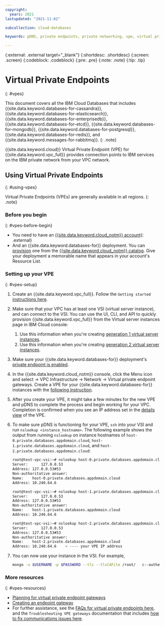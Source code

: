 ```yaml
---
copyright:
  years: 2021
lastupdated: "2021-11-02"

subcollection: cloud-databases

keywords: pDNS, private endpoints, private networking, vpe, virtual private endpoints

---
```


{:external: .external target="_blank"}
{:shortdesc: .shortdesc}
{:screen: .screen}
{:codeblock: .codeblock}
{:pre: .pre}
{:note: .note}
{:tip: .tip}


# Virtual Private Endpoints 
{: #vpes}

This document covers all the IBM Cloud Databases that includes {{site.data.keyword.databases-for-cassandra}}, {{site.data.keyword.databases-for-elasticsearch}}, {{site.data.keyword.databases-for-enterprisedb}}, {{site.data.keyword.databases-for-etcd}}, {{site.data.keyword.databases-for-mongodb}}, {{site.data.keyword.databases-for-postgresql}}, {{site.data.keyword.databases-for-redis}}, and {{site.data.keyword.messages-for-rabbitmq}}. 
{: .note}

{{site.data.keyword.cloud}} Virtual Private Endpoint (VPE) for {{site.data.keyword.vpc_full}} provides connection points to IBM services on the IBM private network from your VPC network.


## Using Virtual Private Endpoints
{: #using-vpes}

Virtual Private Endpoints (VPEs) are generally available in all regions. 
{: .note}

### Before you begin
{: #vpes-before-begin}

- You need to have an [{{site.data.keyword.cloud_notm}} account](https://cloud.ibm.com/registration){: .external}
- And an {{site.data.keyword.databases-for}} deployment. You can [provision](https://cloud.ibm.com/docs/cloud-databases?topic=cloud-databases-provisioning) one from the [{{site.data.keyword.cloud_notm}} catalog](https://cloud.ibm.com/catalog/services/). Give your deployment a memorable name that appears in your account's Resource List.

### Setting up your VPE
{: #vpes-setup}

1. Create an {{site.data.keyword.vpc_full}}. Follow the `Getting started` [instructions here](/docs/vpc?topic=vpc-getting-started). 

2. Make sure that your VPC has at least one VSI (virtual server instance), and can connect to the VSI. You can use the UI, CLI, and API to quickly provision {{site.data.keyword.vpc_full}} from the Virtual server instances page in IBM Cloud console: 
   1. Use this information when you're creating [generation 1 virtual server instances](/docs/vpc-on-classic-vsi?topic=vpc-on-classic-vsi-creating-virtual-servers).
   2. Use this information when you're creating [generation 2 virtual server instances](/docs/vpc?topic=vpc-creating-virtual-servers).

3. Make sure your {{site.data.keyword.databases-for}} deployment's [private endpoint is enabled](/docs/cloud-databases?topic=cloud-databases-service-endpoints).

4. In the {{site.data.keyword.cloud_notm}} console, click the Menu icon and select -> VPC Infrastructure -> Network -> Virtual private endpoint gateways. Create a VPE for your {{site.data.keyword.databases-for}} instances with the [following instruction](/docs/vpc?topic=vpc-about-vpe). 

5. After you create your VPE, it might take a few minutes for the new VPE and pDNS to complete the process and begin working for your VPC. Completion is confirmed when you see an IP address set in the [details view](/docs/vpc?topic=vpc-vpe-viewing-details-of-an-endpoint-gateway) of the VPE. 

6. To make sure pDNS is functioning for your VPE, `ssh` into your VSI and run `nslookup <instance_hostname>`. The following example shows the output from running `nslookup` on instance hostnames of `host-0.private.databases.appdomain.cloud`, `host-1.private.databases.appdomain.cloud`, and `host-2.private.databases.appdomain.cloud`:
   ```bash
   root@test-vpc-vsi:~# nslookup host-0.private.databases.appdomain.cloud
   Server:		127.0.0.53
   Address:	127.0.0.53#53
   Non-authoritative answer:
   Name:	host-0.private.databases.appdomain.cloud
   Address: 10.240.64.6
   ```
   ```bash
   root@test-vpc-vsi:~# nslookup host-1.private.databases.appdomain.cloud
   Server:		127.0.0.53
   Address:	127.0.0.53#53
   Non-authoritative answer:
   Name:	host-1.private.databases.appdomain.cloud
   Address: 10.240.64.6
   ```
   ```bash
   root@test-vpc-vsi:~# nslookup host-2.private.databases.appdomain.cloud
   Server:		127.0.0.53
   Address:	127.0.0.53#53
   Non-authoritative answer:
   Name:	host-2.private.databases.appdomain.cloud
   Address: 10.240.64.6    < ---- your VPE IP address
   ```

7. You can now use your instance in the VSI. For example, 

   ```bash
   mongo -u $USERNAME -p $PASSWORD --tls --tlsCAFile /root/   c--authenticationDatabase admin --host replset/host-0.private.databaseappdomain.   cloud:30066,host-1.private.databases.appdomain.cloud:30066,host-private.   databases.appdomain.cloud:30066
   ```

### More resources
{: #vpes-resources}

- [Planning for virtual private endpoint gateways](/docs/vpc?topic=vpc-planning-considerations)
- [Creating an endpoint gateway](/docs/vpc?topic=vpc-ordering-endpoint-gateway)
- For further assistance, see the [FAQs for virtual private endpoints here](/docs/vpc?topic=vpc-faqs-vpe), and the `Troubleshooting VPE gateways` documentation that includes [how to fix communications issues here](/docs/vpc?topic=vpc-troubleshoot-cannot-communicate). 
